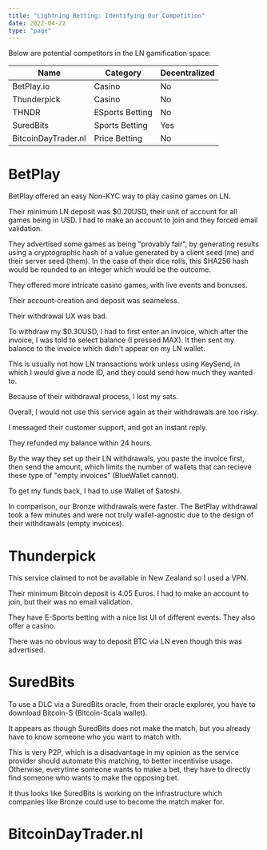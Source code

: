 ```yaml
---
title: "Lightning Betting: Identifying Our Competition"
date: 2022-04-22
type: "page"
---
```


Below are potential competitors in the LN gamification space:

| Name      | Category | Decentralized |
| ----------- | ----------- | -------- |
| BetPlay.io      | Casino    | No |
| Thunderpick | Casino | No |
| THNDR | ESports Betting | No |
| SuredBits | Sports Betting | Yes |
| BitcoinDayTrader.nl | Price Betting | No |

# BetPlay

BetPlay offered an easy Non-KYC way to play casino games on LN.

Their minimum LN deposit was $0.20USD, their unit of account for all games being in USD. I had to make an account to join and they forced email validation.

They advertised some games as being "provably fair", by generating results using a cryptographic hash of a value generated by a client seed (me) and their server seed (them). In the case of their dice rolls, this SHA256 hash would be rounded to an integer which would be the outcome.

They offered more intricate casino games, with live events and bonuses.

Their account-creation and deposit was seameless.

Their withdrawal UX was bad.

To withdraw my $0.30USD, I had to first enter an invoice, which after the invoice, I was told to select balance (I pressed MAX). It then sent my balance to the invoice which didn't appear on my LN wallet.

This is usually not how LN transactions work unless using KeySend, in which I would give a node ID, and they could send how much they wanted to.

Because of their withdrawal process, I lost my sats.

Overall, I would not use this service again as their withdrawals are too risky.

I messaged their customer support, and got an instant reply.

They refunded my balance within 24 hours.

By the way they set up their LN withdrawals, you paste the invoice first, then send the amount, which limits the number of wallets that can recieve these type of "empty invoices" (BlueWallet cannot).

To get my funds back, I had to use Wallet of Satoshi.

In comparison, our Bronze withdrawals were faster. The BetPlay withdrawal took a few minutes and were not truly wallet-agnostic due to the design of their withdrawals (empty invoices).

# Thunderpick

This service claimed to not be available in New Zealand so I used a VPN.

Their minimum Bitcoin deposit is 4.05 Euros. I had to make an account to join, but their was no email validation.

They have E-Sports betting with a nice list UI of different events. They also offer a casino.

There was no obvious way to deposit BTC via LN even though this was advertised.

# SuredBits

To use a DLC via a SuredBits oracle, from their oracle explorer, you have to download Bitcoin-S (Bitcoin-Scala wallet).

It appears as though SuredBits does not make the match, but you already have to know someone who you want to match with.

This is very P2P, which is a disadvantage in my opinion as the service provider should automate this matching, to better incentivise usage. Otherwise, everytime someone wants to make a bet, they have to directly find someone who wants to make the opposing bet.

It thus looks like SuredBits is working on the infrastructure which companies like Bronze could use to become the match maker for.


# BitcoinDayTrader.nl

